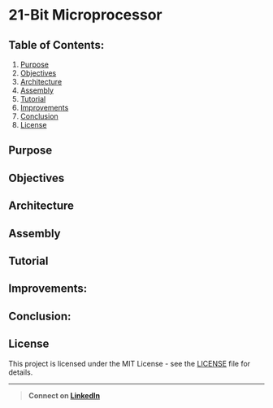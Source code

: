 # 21-Bit Microprocessor
## Table of Contents:
1. [Purpose](#Purpose)
2. [Objectives](#Objectives)
3. [Architecture](#Architecture)
4. [Assembly](#Assembly)
5. [Tutorial](#Tutorial)
6. [Improvements](#Improvements)
7. [Conclusion](#Conclusion)
8. [License](#License)

## Purpose


## Objectives

## Architecture

## Assembly

## Tutorial

## Improvements:

## Conclusion:

## License
This project is licensed under the MIT License - see the [LICENSE](LICENSE) file for details.

---
> **Connect on [LinkedIn](https://linkedin.com/in/username](https://www.linkedin.com/in/harrison-stokes/))**

